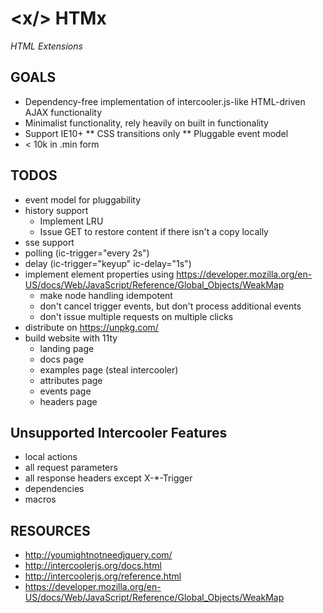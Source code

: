 # &lt;x/> HTMx 
*HTML Extensions*

## GOALS

* Dependency-free implementation of intercooler.js-like HTML-driven AJAX functionality
* Minimalist functionality, rely heavily on built in functionality
* Support IE10+
** CSS transitions only
** Pluggable event model
* < 10k in .min form

## TODOS

* event model for pluggability
* history support
  * Implement LRU
  * Issue GET to restore content if there isn't a copy locally
* sse support
* polling (ic-trigger="every 2s")
* delay (ic-trigger="keyup" ic-delay="1s")
* implement element properties using https://developer.mozilla.org/en-US/docs/Web/JavaScript/Reference/Global_Objects/WeakMap
  * make node handling idempotent
  * don't cancel trigger events, but don't process additional events
  * don't issue multiple requests on multiple clicks
* distribute on https://unpkg.com/
* build website with 11ty
  * landing page
  * docs page 
  * examples page (steal intercooler)
  * attributes page
  * events page
  * headers page

## Unsupported Intercooler Features

* local actions
* all request parameters
* all response headers except X-*-Trigger
* dependencies
* macros

## RESOURCES

* http://youmightnotneedjquery.com/
* http://intercoolerjs.org/docs.html
* http://intercoolerjs.org/reference.html
* https://developer.mozilla.org/en-US/docs/Web/JavaScript/Reference/Global_Objects/WeakMap

